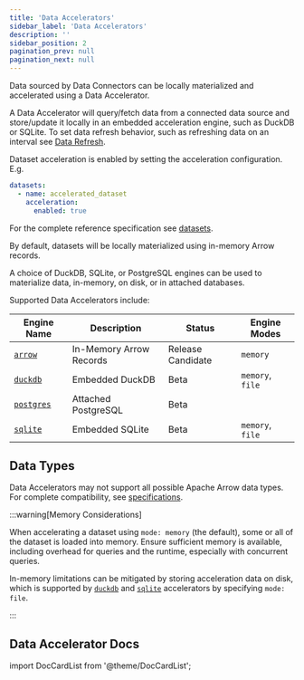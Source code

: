 ```yaml
---
title: 'Data Accelerators'
sidebar_label: 'Data Accelerators'
description: ''
sidebar_position: 2
pagination_prev: null
pagination_next: null
---
```


Data sourced by Data Connectors can be locally materialized and accelerated using a Data Accelerator.

A Data Accelerator will query/fetch data from a connected data source and store/update it locally in an embedded acceleration engine, such as DuckDB or SQLite. To set data refresh behavior, such as refreshing data on an interval see [Data Refresh](./data-refresh.md).

Dataset acceleration is enabled by setting the acceleration configuration. E.g.

```yaml
datasets:
  - name: accelerated_dataset
    acceleration:
      enabled: true
```

For the complete reference specification see [datasets](/reference/spicepod/datasets.md).

By default, datasets will be locally materialized using in-memory Arrow records.

A choice of DuckDB, SQLite, or PostgreSQL engines can be used to materialize data, in-memory, on disk, or in attached databases.

Supported Data Accelerators include:

| Engine Name                       | Description             | Status            | Engine Modes     |
| --------------------------------- | ----------------------- | ----------------- | ---------------- |
| [`arrow`](./arrow.md)             | In-Memory Arrow Records | Release Candidate | `memory`         |
| [`duckdb`](./duckdb.md)           | Embedded DuckDB         | Beta              | `memory`, `file` |
| [`postgres`](./postgres/index.md) | Attached PostgreSQL     | Beta              |                  |
| [`sqlite`](./sqlite.md)           | Embedded SQLite         | Beta              | `memory`, `file` |

## Data Types

Data Accelerators may not support all possible Apache Arrow data types. For complete compatibility, see [specifications](/reference/datatypes.md).

:::warning[Memory Considerations]

When accelerating a dataset using `mode: memory` (the default), some or all of the dataset is loaded into memory. Ensure sufficient memory is available, including overhead for queries and the runtime, especially with concurrent queries.

In-memory limitations can be mitigated by storing acceleration data on disk, which is supported by [`duckdb`](./duckdb.md) and [`sqlite`](./sqlite.md) accelerators by specifying `mode: file`.

:::

## Data Accelerator Docs

import DocCardList from '@theme/DocCardList';

<DocCardList />
